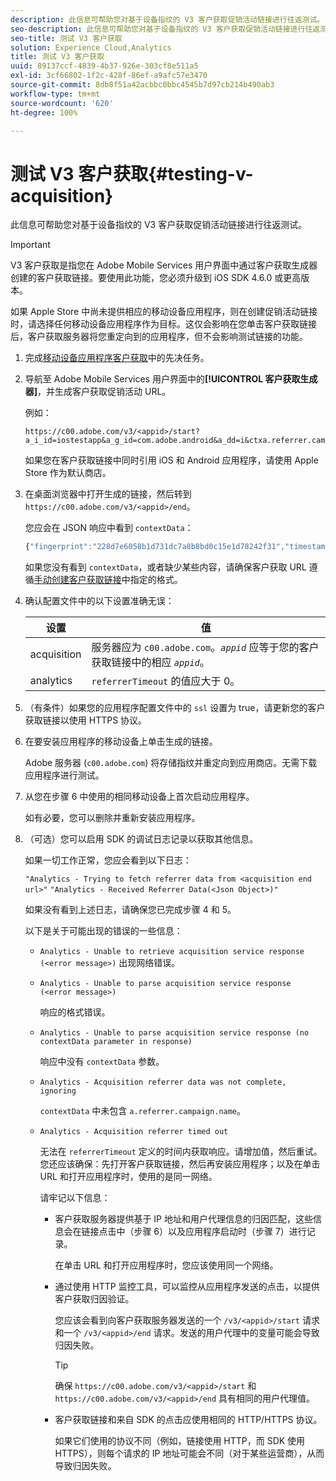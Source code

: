 ```yaml
---
description: 此信息可帮助您对基于设备指纹的 V3 客户获取促销活动链接进行往返测试。
seo-description: 此信息可帮助您对基于设备指纹的 V3 客户获取促销活动链接进行往返测试。
seo-title: 测试 V3 客户获取
solution: Experience Cloud,Analytics
title: 测试 V3 客户获取
uuid: 89137ccf-4839-4b37-926e-303cf8e511a5
exl-id: 3cf66802-1f2c-428f-86ef-a9afc57e3470
source-git-commit: 8db8f51a42acbbc0bbc4545b7d97cb214b490ab3
workflow-type: tm+mt
source-wordcount: '620'
ht-degree: 100%

---
```


# 测试 V3 客户获取{#testing-v-acquisition}

此信息可帮助您对基于设备指纹的 V3 客户获取促销活动链接进行往返测试。

>[!IMPORTANT]
>
>V3 客户获取是指您在 Adobe Mobile Services 用户界面中通过客户获取生成器创建的客户获取链接。要使用此功能，您必须升级到 iOS SDK 4.6.0 或更高版本。

如果 Apple Store 中尚未提供相应的移动设备应用程序，则在创建促销活动链接时，请选择任何移动设备应用程序作为目标。这仅会影响在您单击客户获取链接后，客户获取服务器将您重定向到的应用程序，但不会影响测试链接的功能。

1. 完成[移动设备应用程序客户获取](/help/ios/acquisition-main/acquisition.md)中的先决任务。
1. 导航至 Adobe Mobile Services 用户界面中的&#x200B;**[!UICONTROL 客户获取生成器]**，并生成客户获取促销活动 URL。

   例如：

   ```
   https://c00.adobe.com/v3/<appid>/start?a_i_id=iostestapp&a_g_id=com.adobe.android&a_dd=i&ctxa.referrer.campaign.name=name&ctxa.referrer.campaign.trackingcode=trackingcode
   ```


   如果您在客户获取链接中同时引用 iOS 和 Android 应用程序，请使用 Apple Store 作为默认商店。
1. 在桌面浏览器中打开生成的链接，然后转到 `https://c00.adobe.com/v3/<appid>/end`。

   您应会在 JSON 响应中看到 `contextData`：

   ```js
   {"fingerprint":"228d7e6058b1d731dc7a8b8bd0c15e1d78242f31","timestamp":1457989293,"appguid":"","contextData":{"a.referrer.campaign.name":"name","a.referrer.campaign.trackingcode":"trackingcode"}}.
   ```

   如果您没有看到 `contextData`，或者缺少某些内容，请确保客户获取 URL 遵循[手动创建客户获取链接](/help/using/acquisition-main/c-marketing-links-builder/acquisition-link-manual.md)中指定的格式。
1. 确认配置文件中的以下设置准确无误：

   | 设置 | 值 |
   |--- |--- |
   | acquisition | 服务器应为 `c00.adobe.com`。*`appid`* 应等于您的客户获取链接中的相应 *`appid`*。 |
   | analytics | `referrerTimeout` 的值应大于 0。 |


1. （有条件）如果您的应用程序配置文件中的 `ssl` 设置为 true，请更新您的客户获取链接以使用 HTTPS 协议。
1. 在要安装应用程序的移动设备上单击生成的链接。

   Adobe 服务器 (`c00.adobe.com`) 将存储指纹并重定向到应用商店。无需下载应用程序进行测试。
1. 从您在步骤 6 中使用的相同移动设备上首次启动应用程序。

   如有必要，您可以删除并重新安装应用程序。
1. （可选）您可以启用 SDK 的调试日志记录以获取其他信息。

   如果一切工作正常，您应会看到以下日志：

   `"Analytics - Trying to fetch referrer data from <acquisition end url>"`
   `"Analytics - Received Referrer Data(<Json Object>)"`

   如果没有看到上述日志，请确保您已完成步骤 4 和 5。

   以下是关于可能出现的错误的一些信息：

   * `Analytics - Unable to retrieve acquisition service response (<error message>)`
出现网络错误。

   * `Analytics - Unable to parse acquisition service response (<error message>)`

      响应的格式错误。

   * `Analytics - Unable to parse acquisition service response (no contextData parameter in response)`

      响应中没有 `contextData` 参数。

   * `Analytics - Acquisition referrer data was not complete, ignoring`

      `contextData` 中未包含 `a.referrer.campaign.name`。

   * `Analytics - Acquisition referrer timed out`

      无法在 `referrerTimeout` 定义的时间内获取响应。请增加值，然后重试。您还应该确保：先打开客户获取链接，然后再安装应用程序；以及在单击 URL 和打开应用程序时，使用的是同一网络。

      请牢记以下信息：

      * 客户获取服务器提供基于 IP 地址和用户代理信息的归因匹配，这些信息会在链接点击中（步骤 6）以及应用程序启动时（步骤 7）进行记录。

         在单击 URL 和打开应用程序时，您应该使用同一个网络。

      * 通过使用 HTTP 监控工具，可以监控从应用程序发送的点击，以提供客户获取归因验证。

         您应该会看到向客户获取服务器发送的一个 `/v3/<appid>/start` 请求和一个 `/v3/<appid>/end` 请求。发送的用户代理中的变量可能会导致归因失败。

         >[!TIP]
         >
         >确保 `https://c00.adobe.com/v3/<appid>/start` 和 `https://c00.adobe.com/v3/<appid>/end` 具有相同的用户代理值。

      * 客户获取链接和来自 SDK 的点击应使用相同的 HTTP/HTTPS 协议。

         如果它们使用的协议不同（例如，链接使用 HTTP，而 SDK 使用 HTTPS），则每个请求的 IP 地址可能会不同（对于某些运营商），从而导致归因失败。
